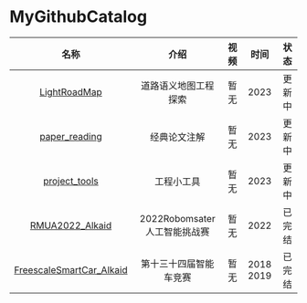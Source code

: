 # MyGithubCatalog


| 名称 | 介绍 | 视频 | 时间 | 状态 |
|:---:|:---:|:---:|:---:|:---:|
|[LightRoadMap](https://github.com/niuwengang/LightRoadMap)| 道路语义地图工程探索|暂无|2023|更新中|
|[paper_reading](https://github.com/niuwengang/paper_reading)| 经典论文注解|暂无|2023|更新中|
|[project_tools](https://github.com/niuwengang/project_tools)| 工程小工具|暂无|2023|更新中|
|[RMUA2022_Alkaid](https://github.com/niuwengang/RMUA2022_Alkaid)|2022Robomsater人工智能挑战赛|暂无|2022|已完结|
|[FreescaleSmartCar_Alkaid](https://github.com/niuwengang/FreescaleSmartCar_Alkaid)|第十三十四届智能车竞赛|暂无|2018 2019|已完结|




